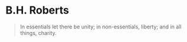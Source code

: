 # B.H. Roberts

> In essentials let there be unity; in non-essentials, liberty; and in all things, charity.
